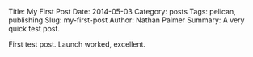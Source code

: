 Title: My First Post
Date: 2014-05-03
Category: posts
Tags: pelican, publishing
Slug: my-first-post
Author: Nathan Palmer
Summary: A very quick test post.  

First test post. Launch worked, excellent. 
